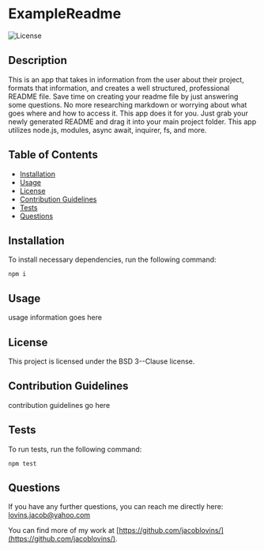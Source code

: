 # ExampleReadme
      
    
![License](https://img.shields.io/badge/License-BSD%203--Clause-blue.svg)

## Description

This is an app that takes in information from the user about their project, formats that information, and creates a well structured, professional README file. Save time on creating your readme file by just answering some questions. No more researching markdown or worrying about what goes where and how to access it. This app does it for you. Just grab your newly generated README and drag it into your main project folder. This app utilizes node.js, modules, async await, inquirer, fs, and more. 


## Table of Contents

* [Installation](#installation)
* [Usage](#usage)
* [License](#license)
* [Contribution Guidelines](#contribution-guidelines)
* [Tests](#tests)
* [Questions](#questions)




## Installation

To install necessary dependencies, run the following command:

``` npm i ```



## Usage

usage information goes here



## License

This project is licensed under the BSD 3--Clause license.



## Contribution Guidelines

contribution guidelines go here



## Tests

To run tests, run the following command:

``` npm test ```



## Questions

If you have any further questions, you can reach me directly here: lovins.jacob@yahoo.com

You can find more of my work at [https://github.com/jacoblovins/](https://github.com/jacoblovins/).
